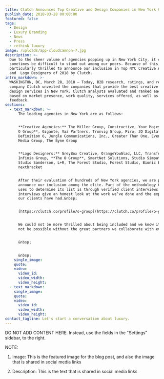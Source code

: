 ```yaml
---
title: Clutch Announces Top Creative and Design Companies in New York City for 2018
publish_date: 2018-03-28 00:00:00
featured: false
tags:
  - Design
  - Luxury Branding
  - News
  - Press
  - rethink luxury
image: /uploads/app-cloudcannon-7.jpg
description: >-
  Due to the sheer volume of agencies popping up in New York City, it can
  sometimes be difficult to stand out among our peers. Because of this, we are
  particularly thrilled to announce our inclusion in Top NYC Creative Agencies
  and  Logo Designers of 2018 by Clutch.
intro_markdown: >-
  WASHINGTON, DC, March 28, 2018 – Today, B2B research, ratings, and reviews
  company Clutch unveiled the companies that provide the best creative and
  design services in New York. Clutch analysts evaluated and ranked each company
  based on market presence, work quality, services offered, as well as client
  feedback.
sections:
  - text_markdown: >-
      The leading agencies in New York are as follows:


      **Creative Agencies:** The Miller Group, Constructive, Your Majesty, **The
      O Group**, Gigante, Vaz Partners, Tronvig Group, Piro, 3Q Digital,
      Definition 6, Jungle Communications, Inc., Greater Than One, Eventige
      Media Group, The Byne Group


      **Logo Designers:** GreyBox Creative, OrangeYouGlad, LLC, Transfuture,
      Infinia Group, **The O Group**, SmartNet Solutions, Studio Simpatico,
      Studio Sanderson, L+R, The Forest Studio, Forest Studio, Bionic Egg,
      nextbracket


      After their evaluation of hundreds of New York agencies, we are proud to
      announce our inclusion among the elite. Part of the methodology Clutch
      uses to determine its list is through verified client interviews. These
      interviews give an honest look at the work we’ve done and the experience
      our clients have had.&nbsp;


      [https://clutch.co/profile/o-group](https://clutch.co/profile/o-group)


      We could not be more thrilled about being included and we know it would
      not be possible without the great partners we collaborate with everyday.


      &nbsp;


      &nbsp;
    single_image:
    quote:
    video:
      video_id:
      video_width:
      video_height:
  - text_markdown:
    single_image:
    quote:
    video:
      video_id:
      video_width:
      video_height:
contact_tagline: Let's start a conversation about luxury.
---
```


DO NOT ADD CONTENT HERE. Instead, use the fields in the "Settings" sidebar, to the right.

NOTE:

1. Image: This is the featured image for the blog post, and also the image that is shared in social media links

2. Description: This is the text that is shared in social media links